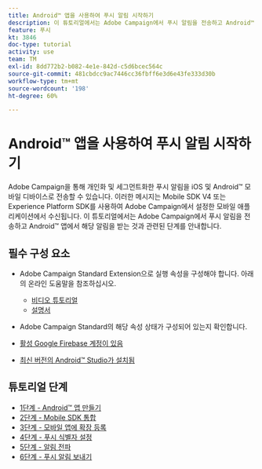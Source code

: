 ```yaml
---
title: Android™ 앱을 사용하여 푸시 알림 시작하기
description: 이 튜토리얼에서는 Adobe Campaign에서 푸시 알림을 전송하고 Android™ 앱에서 해당 알림을 받는 것과 관련된 단계를 안내합니다.
feature: 푸시
kt: 3846
doc-type: tutorial
activity: use
team: TM
exl-id: 8dd772b2-b082-4e1e-842d-c5d6bcec564c
source-git-commit: 481cbdcc9ac7446cc36fbff6e3d6e43fe333d30b
workflow-type: tm+mt
source-wordcount: '198'
ht-degree: 60%

---
```


# Android™ 앱을 사용하여 푸시 알림 시작하기

Adobe Campaign을 통해 개인화 및 세그먼트화한 푸시 알림을 iOS 및 Android™ 모바일 디바이스로 전송할 수 있습니다.
이러한 메시지는 Mobile SDK V4 또는 Experience Platform SDK를 사용하여 Adobe Campaign에서 설정한 모바일 애플리케이션에서 수신됩니다.
이 튜토리얼에서는 Adobe Campaign에서 푸시 알림을 전송하고 Android™ 앱에서 해당 알림을 받는 것과 관련된 단계를 안내합니다.

## 필수 구성 요소

* Adobe Campaign Standard Extension으로 실행 속성을 구성해야 합니다. 아래의 온라인 도움말을 참조하십시오.
   * [비디오 튜토리얼](https://video.tv.adobe.com/v/26224?quality=12)
   * [설명서](https://experienceleague.adobe.com/docs/campaign-standard-learn/tutorials/communication-channels/mobile/configure-mobile-apps-using-aep-sdk.html?lang=en)

* Adobe Campaign Standard의 해당 속성 상태가 구성되어 있는지 확인합니다.
* [활성 Google Firebase 계정이 있음](https://firebase.google.com)
* [최신 버전의 Android™ Studio가 설치됨](https://developer.android.com/studio)

## 튜토리얼 단계

* [1단계 - Android™ 앱 만들기](/help/tutorial-push-notifications-android/create-android-app.md)
* [2단계 - Mobile SDK 통합](/help/tutorial-push-notifications-android/integrating-with-mobile-sdk.md)
* [3단계 - 모바일 앱에 확장 등록](/help/tutorial-push-notifications-android/register-mobile-extensions.md)
* [4단계 - 푸시 식별자 설정](/help/tutorial-push-notifications-android/set-push-identifier.md)
* [5단계 - 알림 전파](/help/tutorial-push-notifications-android/propagate-notification.md)
* [6단계 - 푸시 알림 보내기](/help/tutorial-push-notifications-android/send-push-notification.md)
